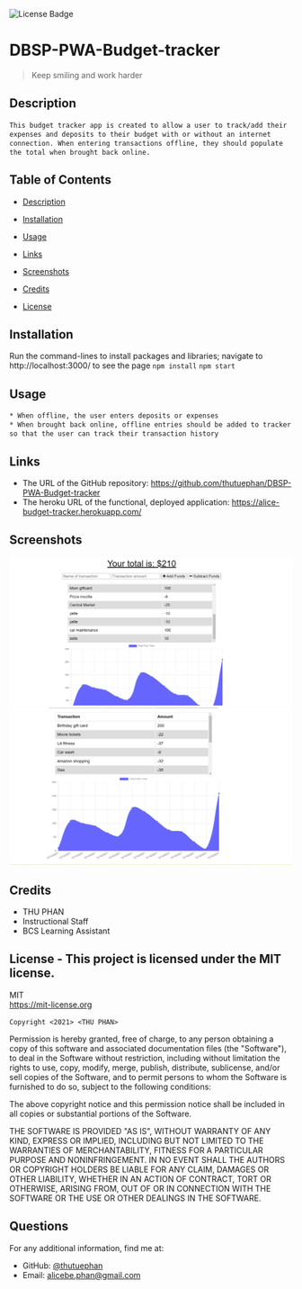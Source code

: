 
![License Badge](https://img.shields.io/badge/license-MIT-green.svg)
  
# DBSP-PWA-Budget-tracker
  > Keep smiling and work harder
  
  ## Description
    This budget tracker app is created to allow a user to track/add their expenses and deposits to their budget with or without an internet connection. When entering transactions offline, they should populate the total when brought back online.
  

  ## Table of Contents
  - [Description](#)
  - [Installation](#installation)
  - [Usage](#usage)
  - [Links](#links)
  - [Screenshots](#screenshots)
  - [Credits](#credits)
  
  - [License](#license)

  ## Installation
   Run the command-lines to install packages and libraries; navigate to http://localhost:3000/ to see the page
    `npm install` 
    `npm start`

  ## Usage
    * When offline, the user enters deposits or expenses 
    * When brought back online, offline entries should be added to tracker so that the user can track their transaction history
    
  ## Links
  * The URL of the GitHub repository: https://github.com/thutuephan/DBSP-PWA-Budget-tracker
  * The heroku URL of the functional, deployed application: https://alice-budget-tracker.herokuapp.com/ 

  ## Screenshots
  ![budget-tracker](https://github.com/thutuephan/DBSP-PWA-Budget-tracker/blob/main/public/images/budget1.png)
  ![budget-tracker2](https://github.com/thutuephan/DBSP-PWA-Budget-tracker/blob/main/public/images/budget2.png)
  

  ## Credits
  * THU PHAN  
  * Instructional Staff
  * BCS Learning Assistant
  
  ## License - This project is licensed under the MIT license.
  MIT
  <br>
  https://mit-license.org
  
    Copyright <2021> <THU PHAN>

Permission is hereby granted, free of charge, to any person obtaining a copy of this software and associated documentation files (the "Software"), to deal in the Software without restriction, including without limitation the rights to use, copy, modify, merge, publish, distribute, sublicense, and/or sell copies of the Software, and to permit persons to whom the Software is furnished to do so, subject to the following conditions:

The above copyright notice and this permission notice shall be included in all copies or substantial portions of the Software.

THE SOFTWARE IS PROVIDED "AS IS", WITHOUT WARRANTY OF ANY KIND, EXPRESS OR IMPLIED, INCLUDING BUT NOT LIMITED TO THE WARRANTIES OF MERCHANTABILITY, FITNESS FOR A PARTICULAR PURPOSE AND NONINFRINGEMENT. IN NO EVENT SHALL THE AUTHORS OR COPYRIGHT HOLDERS BE LIABLE FOR ANY CLAIM, DAMAGES OR OTHER LIABILITY, WHETHER IN AN ACTION OF CONTRACT, TORT OR OTHERWISE, ARISING FROM, OUT OF OR IN CONNECTION WITH THE SOFTWARE OR THE USE OR OTHER DEALINGS IN THE SOFTWARE.

  
  
  ## Questions
  For any additional information, find me at:
  <br>
  * GitHub: [@thutuephan](https://github.com/thutuephan)
  * Email: [alicebe.phan@gmail.com](mailto:alicebe.phan@gmail.com)


  

  

  



